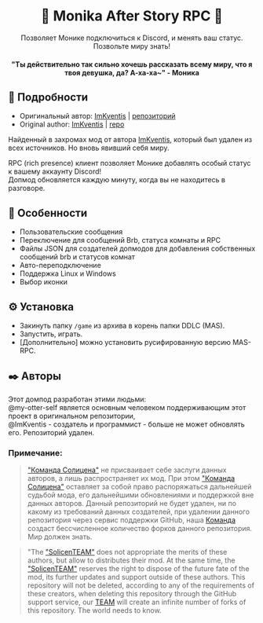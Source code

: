 <div align="center"> 
<h1 align="center"> 💚 Monika After Story RPC 💚 </h1> 
Позволяет Монике подключиться к Discord, и менять ваш статус. Позвольте миру знать!
<h4> "Ты действительно так сильно хочешь рассказать всему миру, что я твоя девушка, да? А-ха-ха~" - Моника </h4>
</div>

## 💚 Подробности
* Оригинальный автор: [ImKventis](https://github.com/ImKventis) | [репозиторий](https://github.com/ImKventis/MAS_RPC) 
* Original author: [ImKventis](https://github.com/ImKventis) | [repo](https://github.com/ImKventis/MAS_RPC)

Найденный в захромах мод от автора [ImKventis](https://github.com/ImKventis), который был удален из всех источников. Но вновь явивший себя миру.

RPC (rich presence) клиент позволяет Монике добавлять особый статус к вашему аккаунту Discord!<br>
Допмод обновляется каждую минуту, когда вы не находитесь в разговоре.

## 🌟 Особенности
* Пользовательские сообщения
* Переключение для сообщений Brb, статуса комнаты и RPC
* Файлы JSON для создателей допмодов для добавления собственных сообщений brb и статусов комнат
* Авто-переподключение
* Поддержка Linux и Windows
* Выбор иконки

## ⚙️ Установка
* Закинуть папку `/game` из архива в корень папки DDLC (MAS).
* Запустить, играть.
* [Дополнительно] можно установить русифированную версию MAS-RPC.

## ✒️ Авторы
Этот домпод разработан этими людьми:<br>
@my-otter-self является основным человеком поддерживающим этот проект в оригинальном репозитории,<br>
@ImKventis - создатель и программист - больше не может обновлять его. Репозиторий удален.

### Примечание:
> ["Команда Солицена"](https://github.com/SolicenTEAM) не присваивает себе заслуги данных авторов, а лишь распространяет их мод. При этом ["Команда Солицена"](https://github.com/SolicenTEAM) оставляет за собой право распоряжаться дальнейшей судьбой мода, его дальнейшими обновлениями и поддержкой вне данных авторов. Данный репозиторий не будет удален, ни по какому из требований данных создателей, при удалении данного репозитория через сервис поддержки GitHub, наша [Команда](https://github.com/SolicenTEAM) создаст бессчисленное количество форков данного репозитория. Мир должен знать.

> "The ["SolicenTEAM"](https://github.com/SolicenTEAM) does not appropriate the merits of these authors, but allow to distributes their mod. At the same time, the ["SolicenTEAM"](https://github.com/SolicenTEAM) reserves the right to dispose of the future fate of the mod, its further updates and support outside of these authors. This repository will not be deleted, according to any of the requirements of these creators, when deleting this repository through the GitHub support service, our [TEAM](https://github.com/SolicenTEAM) will create an infinite number of forks of this repository. The world needs to know.
